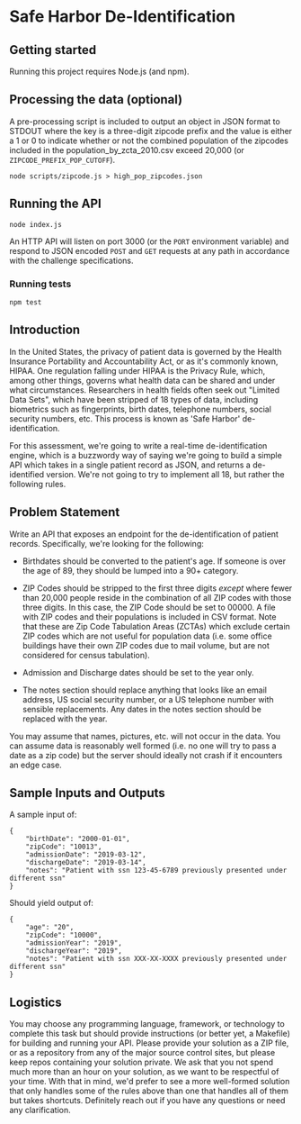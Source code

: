 # Safe Harbor De-Identification

## Getting started
Running this project requires Node.js (and npm).

## Processing the data (optional)
A pre-processing script is included to output an object in JSON format to STDOUT where the key is a three-digit zipcode prefix and the value is either a 1 or 0 to indicate whether or not the combined population of the zipcodes included in the population_by_zcta_2010.csv exceed 20,000 (or `ZIPCODE_PREFIX_POP_CUTOFF`).
```shell
node scripts/zipcode.js > high_pop_zipcodes.json
```

## Running the API
```shell
node index.js
```
An HTTP API will listen on port 3000 (or the `PORT` environment variable) and respond to JSON encoded `POST` and `GET` requests at any path in accordance with the challenge specifications.

### Running tests
```shell
npm test
```
## Introduction

In the United States, the privacy of patient data is governed by the Health
Insurance Portability and Accountability Act, or as it's commonly known, HIPAA.
One regulation falling under HIPAA is the Privacy Rule, which, among other
things, governs what health data can be shared and under what circumstances.
Researchers in health fields often seek out "Limited Data Sets", which have been
stripped of 18 types of data, including biometrics such as fingerprints, birth
dates, telephone numbers, social security numbers, etc.  This process is known
as 'Safe Harbor' de-identification.

For this assessment, we're going to write a real-time de-identification engine,
which is a buzzwordy way of saying we're going to build a simple API which takes
in a single patient record as JSON, and returns a de-identified version.  We're
not going to try to implement all 18, but rather the following rules.

## Problem Statement

Write an API that exposes an endpoint for the de-identification of patient
records. Specifically, we're looking for the following:

* Birthdates should be converted to the patient's age.  If someone is over the age
  of 89, they should be lumped into a 90+ category.

* ZIP Codes should be stripped to the first three digits _except_ where fewer
  than 20,000 people reside in the combination of all ZIP codes with those three
  digits. In this case, the ZIP Code should be set to 00000.  A file with ZIP
  codes and their populations is included in CSV format.  Note that these are
  Zip Code Tabulation Areas (ZCTAs) which exclude certain ZIP codes which are
  not useful for population data (i.e. some office buildings have their own ZIP
  codes due to mail volume, but are not considered for census tabulation).

* Admission and Discharge dates should be set to the year only.

* The notes section should replace anything that looks like an email address,
  US social security number, or a US telephone number with sensible
  replacements.  Any dates in the notes section should be replaced with the
  year.

You may assume that names, pictures, etc. will not occur in the data. You can
assume data is reasonably well formed (i.e. no one will try to pass a date as a
zip code) but the server should ideally not crash if it encounters an edge case.

## Sample Inputs and Outputs

A sample input of:

```
{
    "birthDate": "2000-01-01",
    "zipCode": "10013",
    "admissionDate": "2019-03-12",
    "dischargeDate": "2019-03-14",
    "notes": "Patient with ssn 123-45-6789 previously presented under different ssn"
}
```

Should yield output of:

```
{
    "age": "20",
    "zipCode": "10000",
    "admissionYear": "2019",
    "dischargeYear": "2019",
    "notes": "Patient with ssn XXX-XX-XXXX previously presented under different ssn"
}
```

## Logistics

You may choose any programming language, framework, or technology to complete
this task but should provide instructions (or better yet, a Makefile) for
building and running your API.  Please provide your solution as a ZIP file, or
as a repository from any of the major source control sites, but please keep
repos containing your solution private.  We ask that you not spend much more
than an hour on your solution, as we want to be respectful of your time.  With
that in mind, we'd prefer to see a more well-formed solution that only
handles some of the rules above than one that handles all of them but takes
shortcuts.  Definitely reach out if you have any questions or need any
clarification.

